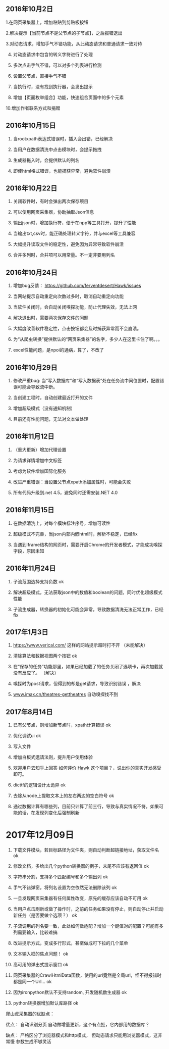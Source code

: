 ## 2016年10月2日

1.在网页采集器上，增加粘贴到剪贴板按钮

2.解决提示【当前节点不是父节点的子节点】，之后报错退出

3.对动态请求，增加手气不错功能，从此动态请求和普通请求一致对待

4. 对动态请求中包含的转义字符进行了处理

5. 多次点击手气不错，可以对多个列表进行检测

6. 设置父节点，直接手气不错

7. 当执行时，没有找到执行器，会发出提示

8. 增加【页面枚举组合】功能，快速组合页面中的多个元素

10.增加作者联系方式和捐赠


## 2016年10月15日

1. 当rootxpath表达式错误时，插入会出错，已经解决

2. 当用户在数据清洗中点击模块时，会提示拖拽

3. 生成器拖入时，会提供默认的列名

4. 即使html格式错误，也能捕获异常，避免软件崩溃



## 2016年10月22日

1. 关闭软件时，有时会弹出两次保存项目

2. 可以使用网页采集器，协助抽取Json信息

3. 输出json时，增加换行符，便于在npp等工具打开，提升了性能

4. 当输出txt,csv时，能正确处理转义字符，并与excel等工具兼容

5. 大幅提升读取文件的稳定性，避免因为异常导致软件崩溃

6. 合并多列时，合并项可以用常量。不一定非要用列名


## 2016年10月24日

1. 增加bug反馈： https://github.com/ferventdesert/Hawk/issues

2. 当网站提示自动重定向次数过多时，取消自动重定向功能

3. 当软件关闭时，会自动关闭嗅探功能，防止代理失效，无法上网

4. 解决退出时，需要两次保存文件的问题

5. 大幅度改善软件稳定性，点击按钮都会及时捕获异常而不会崩溃。

6. 为“从爬虫转换”提供默认的“网页采集器”的名字，多少人在这里卡住了啊。。。

7. excel性能问题，是npoi的通病，算了，不改了



## 2016年10月29日

1. 修改严重bug: 当“写入数据库”和“写入数据表”处在任务流中间位置时，配置错误可能会导致流中断。

2. 当创建工程时，自动创建最近打开的文件

3. 增加超级模式（没有通知机制）

4. 目前还有性能问题，无法对文本做处理


## 2016年11月12日

1. （重大更新）增加代理设置

2.  为请求详情增加中文标签

3. 考虑为软件增加国际化服务

4. 改进严重错误：当设置父节点xpath添加属性时，可能会失败 

5. 所有代码升级到.net 4.5，避免同时还需安装.NET 4.0

## 2016年11月15日

1. 在数据清洗上，对每个模块标注序号，增加可读性

2. 超级模式不完善，当json内部内嵌html时，解析不稳定，已经fix

3. 当遇到iframe结构的网页时，需要开启Chrome的开发者模式，才能成功嗅探字段，原因未知

## 2016年11月24日

1. 子流范围选择支持负数 ok

2. 解决超级模式，无法获取json中的数值和boolean的问题，同时优化超级模式性能

3. 子流生成器，转换器的初始化可能会异常，导致数据清洗无法正常工作，已经fix


## 2017年1月3日

1. https://www.verical.com/ 这样的网站提示超时打不开 （未能解决）

2. 清除算法和数据视图两个按钮 ok

3. 在“保存的任务”功能那里，如果已经加载了的任务关闭了选项卡，再次加载就没有反应了。 （解决）

3. 嗅探时为post请求，但得到的却是get请求，导致识别错误    ，解决

4. www.imax.cn/theatres-gettheatres 自动嗅探找不到    



## 2017年8月14日

1. 已有父节点，则增加新节点时，xpath计算错误 ok

2. 优化调试ui  ok

3. 写入文件

4. 增加白板式邀请法则，提升用户使用体验

5. 欢迎用户去知乎上回答 如何评价 Hawk 这个项目？，说出你的真实开发感受即可。

6. dicttf的逻辑设计太诡异 ok

7. 去除从node上提取文本上的左右两边的空白符号 ok

8. 通过数据计算有哪些列，目前只计算了前三行，导致与真实情况不符，如果可能的话，在发现列变化后强制刷新

# 2017年12月09日

1. 下载文件模块，若目标路径为文件夹，则自动判断超链接地址，获取文件名 ok

2. 修改文档，多给出几个python转换器的例子，末尾不应该有返回值 ok

3. 字符串分割，支持多个匹配编号和多个输出列 ok

4. 手气不错弹窗，将列名设置为空依然无法删除该列 ok

5. 一旦发现网页采集器有任何属性改变，原先的缓存应该自动不可用  ok

6. 当用户点击刷新或做了操作时，之前的任务如果没有停止，则自动停止并启动新任务（是否要做个选项？）  ok

7. 子流调用的列名要一致，此处如何做适配？增加一个键值对的配置？可能有多列需要输入，比较难搞 

8. 改进提示方式，变成多行形式，甚至做成可下拉的几个菜单

9. 文本输入框的焦点问题！  ok

10. 高可用的弹出式提示窗口 ok

11. 网页采集器的CrawlHtmlData函数，使用的url竟然是全局url，怪不得报错时都是同一个Url... ok

12. 因为ironpython默认不支持random, 开发随机数生成器 ok

13. python转换器增加默认库路径 ok


爬山虎采集器的优缺点：

优点：
自动识别分页
自动做增量更新，这个有点扯，它内部用的数据库？

缺点：
严格区分了浏览器模式和http模式， 但动态请求只能用浏览器模式，这非常慢
参数生成不够灵活

